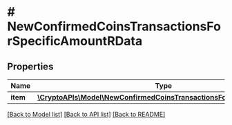 # # NewConfirmedCoinsTransactionsForSpecificAmountRData

## Properties

Name | Type | Description | Notes
------------ | ------------- | ------------- | -------------
**item** | [**\CryptoAPIs\Model\NewConfirmedCoinsTransactionsForSpecificAmountRI**](NewConfirmedCoinsTransactionsForSpecificAmountRI.md) |  |

[[Back to Model list]](../../README.md#models) [[Back to API list]](../../README.md#endpoints) [[Back to README]](../../README.md)
